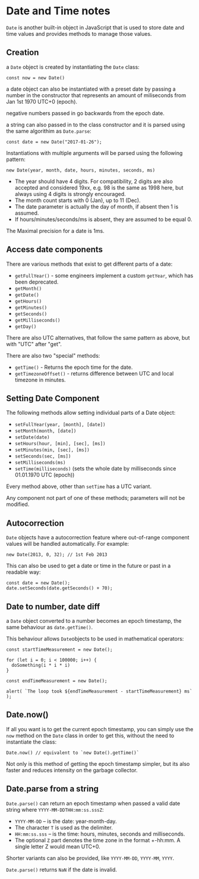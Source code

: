 # Date and Time notes

`Date` is another built-in object in JavaScript that is used to store date and time values and provides methods to manage those values.

## Creation

a `Date` object is created by instantiating the `Date` class:

```
const now = new Date()
```

a date object can also be instantiated with a preset date by passing a number in the constructor that represents an amount of miliseconds from Jan 1st 1970 UTC+0 (epoch).

negative numbers passed in go backwards from the epoch date.

a string can also passed in to the class constructor and it is parsed using the same algorithim as `Date.parse`:

```
const date = new Date("2017-01-26");
```

Instantiations with multiple arguments will be parsed using the following pattern:

```
new Date(year, month, date, hours, minutes, seconds, ms)
```

- The year should have 4 digits. For compatibility, 2 digits are also accepted and considered 19xx, e.g. 98 is the same as 1998 here, but always using 4 digits is strongly encouraged.
- The month count starts with 0 (Jan), up to 11 (Dec).
- The date parameter is actually the day of month, if absent then 1 is assumed.
- If hours/minutes/seconds/ms is absent, they are assumed to be equal 0.

The Maximal precision for a date is 1ms.

## Access date components

There are various methods that exist to get different parts of a date:

- `getFullYear()` - some engineers implement a custom `getYear`, which has been deprecated.
- `getMonth()`
- `getDate()`
- `getHours()`
- `getMinutes()`
- `getSeconds()`
- `getMilliseconds()`
- `getDay()`

There are also UTC alternatives, that follow the same pattern as above, but with "UTC" after "get".

There are also two "special" methods:

- `getTime()` - Returns the epoch time for the date.
- `getTimezoneOffset()` - returns difference between UTC and local timezone in minutes.

## Setting Date Component

The following methods allow setting individual parts of a Date object:

- `setFullYear(year, [month], [date])`
- `setMonth(month, [date])`
- `setDate(date)`
- `setHours(hour, [min], [sec], [ms])`
- `setMinutes(min, [sec], [ms])`
- `setSeconds(sec, [ms])`
- `setMilliseconds(ms)`
- `setTime(milliseconds)` (sets the whole date by milliseconds since 01.01.1970 UTC (epoch))

Every method above, other than `setTime` has a UTC variant.

Any component not part of one of these methods; parameters will not be modified.

## Autocorrection

`Date` objects have a autocorrection feature where out-of-range component values will be handled automatically. For example:

```
new Date(2013, 0, 32); // 1st Feb 2013
```

This can also be used to get a date or time in the future or past in a readable way:

```
const date = new Date();
date.setSeconds(date.getSeconds() + 70);
```

## Date to number, date diff

a `Date` object converted to a number becomes an epoch timestamp, the same behaviour as `date.getTime()`.

This behaviour allows  `Date`objects to be used in mathematical operators:

```
const startTimeMeasurement = new Date();

for (let i = 0; i < 100000; i++) {
  doSomething(i * i * i)
}

const endTimeMeasurement = new Date();

alert( `The loop took ${endTimeMeasurement - startTimeMeasurement} ms` );
```

## Date.now()

If all you want is to get the current epoch timestamp, you can simply use the `now` method on the `Date` class in order to get this, without the need to instantiate the class:

```
Date.now() // equivalent to `new Date().getTime()`
```

Not only is this method of getting the epoch timestamp simpler, but its also faster and reduces intensity on the garbage collector.

## Date.parse from a string

`Date.parse()` can return an epoch timestamp when passed a valid date string where `YYYY-MM-DDTHH:mm:ss.sssZ`:

- `YYYY-MM-DD` – is the date: year-month-day.
- The character `T` is used as the delimiter.
- `HH:mm:ss.sss` – is the time: hours, minutes, seconds and milliseconds.
- The optional `Z` part denotes the time zone in the format +-hh:mm. A single letter Z would mean UTC+0.

Shorter variants can also be provided, like `YYYY-MM-DD`, `YYYY-MM`, `YYYY`.

`Date.parse()` returns `NaN` if the date is invalid.
